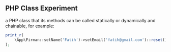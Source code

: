 ## PHP Class Experiment

a PHP class that its methods can be called statically or dynamically and chainable, for example:

```php
print_r(
    \App\Firman::setName('Fatih')->setEmail('fatih@gmail.com')::reset()->get()
);
```
